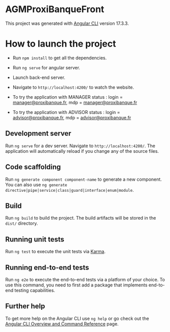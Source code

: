 # AGMProxiBanqueFront

This project was generated with [Angular CLI](https://github.com/angular/angular-cli) version 17.3.3.

# How to launch the project
- Run `npm install` to get all the dependencies.
- Run `ng serve` for angular server.
- Launch back-end server.
- Navigate to `http://localhost:4200/` to watch the website.

- To try the application with MANAGER status : login = manager@proxibanque.fr, mdp = manager@proxibanque.fr
- To try the application with ADVISOR status : login = advisor@proxibanque.fr, mdp = advisor@proxibanque.fr

## Development server

Run `ng serve` for a dev server. Navigate to `http://localhost:4200/`. The application will automatically reload if you change any of the source files.

## Code scaffolding

Run `ng generate component component-name` to generate a new component. You can also use `ng generate directive|pipe|service|class|guard|interface|enum|module`.

## Build

Run `ng build` to build the project. The build artifacts will be stored in the `dist/` directory.

## Running unit tests

Run `ng test` to execute the unit tests via [Karma](https://karma-runner.github.io).

## Running end-to-end tests

Run `ng e2e` to execute the end-to-end tests via a platform of your choice. To use this command, you need to first add a package that implements end-to-end testing capabilities.

## Further help

To get more help on the Angular CLI use `ng help` or go check out the [Angular CLI Overview and Command Reference](https://angular.io/cli) page.
